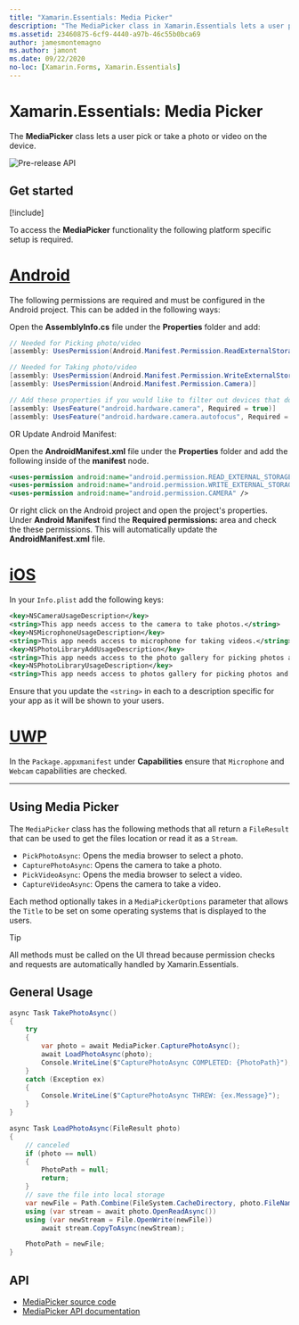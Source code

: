 ```yaml
---
title: "Xamarin.Essentials: Media Picker"
description: "The MediaPicker class in Xamarin.Essentials lets a user pick or take a photo or video on the device."
ms.assetid: 23460875-6cf9-4440-a97b-46c55b0bca69
author: jamesmontemagno
ms.author: jamont
ms.date: 09/22/2020
no-loc: [Xamarin.Forms, Xamarin.Essentials]
---
```


# Xamarin.Essentials: Media Picker

The **MediaPicker** class lets a user pick or take a photo or video on the device.

![Pre-release API](~/media/shared/preview.png)

## Get started

[!include[](~/essentials/includes/get-started.md)]

To access the **MediaPicker** functionality the following platform specific setup is required.

# [Android](#tab/android)

The following permissions are required and must be configured in the Android project. This can be added in the following ways:

Open the **AssemblyInfo.cs** file under the **Properties** folder and add:

```csharp
// Needed for Picking photo/video
[assembly: UsesPermission(Android.Manifest.Permission.ReadExternalStorage)]

// Needed for Taking photo/video
[assembly: UsesPermission(Android.Manifest.Permission.WriteExternalStorage)]
[assembly: UsesPermission(Android.Manifest.Permission.Camera)]

// Add these properties if you would like to filter out devices that do not have cameras, or set to false to make them optional
[assembly: UsesFeature("android.hardware.camera", Required = true)]
[assembly: UsesFeature("android.hardware.camera.autofocus", Required = true)]
```

OR Update Android Manifest:

Open the **AndroidManifest.xml** file under the **Properties** folder and add the following inside of the **manifest** node.

```xml
<uses-permission android:name="android.permission.READ_EXTERNAL_STORAGE" />
<uses-permission android:name="android.permission.WRITE_EXTERNAL_STORAGE" />
<uses-permission android:name="android.permission.CAMERA" />
```

Or right click on the Android project and open the project's properties. Under **Android Manifest** find the **Required permissions:** area and check the these permissions. This will automatically update the **AndroidManifest.xml** file.

# [iOS](#tab/ios)

In your `Info.plist` add the following keys:

```xml
<key>NSCameraUsageDescription</key>
<string>This app needs access to the camera to take photos.</string>
<key>NSMicrophoneUsageDescription</key>
<string>This app needs access to microphone for taking videos.</string>
<key>NSPhotoLibraryAddUsageDescription</key>
<string>This app needs access to the photo gallery for picking photos and videos.</string>
<key>NSPhotoLibraryUsageDescription</key>
<string>This app needs access to photos gallery for picking photos and videos.</string>
```

Ensure that you update the `<string>` in each to a description specific for your app as it will be shown to your users.

# [UWP](#tab/uwp)

In the `Package.appxmanifest` under **Capabilities** ensure that `Microphone` and `Webcam` capabilities are checked.

-----

## Using Media Picker

The `MediaPicker` class has the following methods that all return a `FileResult` that can be used to get the files location or read it as a `Stream`.

* `PickPhotoAsync`: Opens the media browser to select a photo.
* `CapturePhotoAsync`: Opens the camera to take a photo.
* `PickVideoAsync`: Opens the media browser to select a video.
* `CaptureVideoAsync`: Opens the camera to take a video.

Each method optionally takes in a `MediaPickerOptions` parameter that allows the `Title` to be set on some operating systems that is displayed to the users.

> [!TIP]
> All methods must be called on the UI thread because permission checks and requests are automatically handled by Xamarin.Essentials.

## General Usage

```csharp
async Task TakePhotoAsync()
{
    try
    {
        var photo = await MediaPicker.CapturePhotoAsync();
        await LoadPhotoAsync(photo);
        Console.WriteLine($"CapturePhotoAsync COMPLETED: {PhotoPath}");
    }
    catch (Exception ex)
    {
        Console.WriteLine($"CapturePhotoAsync THREW: {ex.Message}");
    }
}

async Task LoadPhotoAsync(FileResult photo)
{
    // canceled
    if (photo == null)
    {
        PhotoPath = null;
        return;
    }
    // save the file into local storage
    var newFile = Path.Combine(FileSystem.CacheDirectory, photo.FileName);
    using (var stream = await photo.OpenReadAsync())
    using (var newStream = File.OpenWrite(newFile))
        await stream.CopyToAsync(newStream);

    PhotoPath = newFile;
}
```


## API

- [MediaPicker source code](https://github.com/xamarin/Essentials/tree/main/Xamarin.Essentials/MediaPicker)
- [MediaPicker API documentation](xref:Xamarin.Essentials.MediaPicker)

